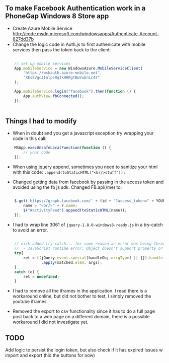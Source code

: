 To make Facebook Authentication work in a PhoneGap Windows 8 Store app
------------------------------------------------------------------------

* Create Azure Mobile Service http://code.msdn.microsoft.com/windowsapps/Authenticate-Account-827dd37b
* Change the logic code in Auth.js to first authenicate with mobile services then pass the token back to the client:

```javascript
	
	// set up mobile services
    App.mobileService = new WindowsAzure.MobileServiceClient(
		"https://wskauth.azure-mobile.net",
        "XEsEVgcJInlpsRqIkHHRgtBwVubnLc42"
    );

    App.mobileService.login("facebook").then(function () {
		App.authView.fbConnected();
    });
	
```


Things I had to modify
-----------------------

* When in doubt and you get a javascript exception try wrapping your code in this call:
```javascript
	MSApp.execUnsafeLocalFunction(function () {
		// your code
	});
```

* When using jquery append, sometimes you need to sanitize your html with this code: `.append(toStaticHTML("<br/>stuff"));`

* Changed getting data from facebook by passing in the access token and avoided using the fb js sdk. Changed FB.api(/me) to:
```javascript

	$.get('https://graph.facebook.com/' + fid + "?access_token=" + YOUR_TOKEN, function (r) {
		name = "<br/>" + r.name;
		$("#activityFeed").append(toStaticHTML(name));
	});

```

* I had to wrap line 3061 of `jquery-1.8.0-windows8-ready.js` in a try-catch to avoid an error.
```javascript
	
	// nick added try-catch... for some reason an error was being thrown 0x800a01b6 
	//  - JavaScript runtime error: Object doesn't support property or method 'apply'
	try{
		ret = ((jQuery.event.special[handleObj.origType] || {}).handle || handleObj.handler)
			    .apply(matched.elem, args);
	}
	catch (e) {
		ret = undefined;
	}

```

* I had to remove all the iframes in the application. I read there is a workaround online, but did not bother to test, I simply removed the youtube iframes.

* Removed the export to csv functionality since it has to do a full page post back to a web page on a different domain, there is a possible workaround I did not 
investigate yet.

TODO
-----
Add logic to persist the login token, but also check if it has expired
Issues w import and export (hid the buttons for now)

